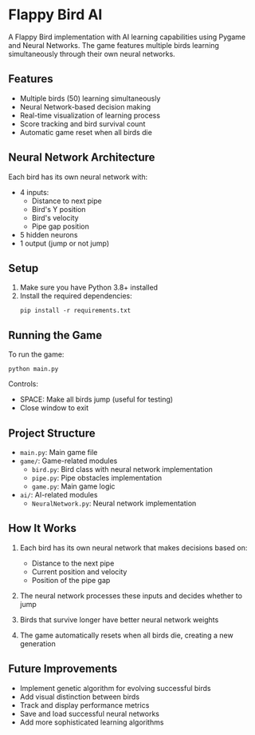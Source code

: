 # Flappy Bird AI

A Flappy Bird implementation with AI learning capabilities using Pygame and Neural Networks. The game features multiple birds learning simultaneously through their own neural networks.

## Features

- Multiple birds (50) learning simultaneously
- Neural Network-based decision making
- Real-time visualization of learning process
- Score tracking and bird survival count
- Automatic game reset when all birds die

## Neural Network Architecture

Each bird has its own neural network with:
- 4 inputs:
  - Distance to next pipe
  - Bird's Y position
  - Bird's velocity
  - Pipe gap position
- 5 hidden neurons
- 1 output (jump or not jump)

## Setup

1. Make sure you have Python 3.8+ installed
2. Install the required dependencies:
   ```
   pip install -r requirements.txt
   ```

## Running the Game

To run the game:
```
python main.py
```

Controls:
- SPACE: Make all birds jump (useful for testing)
- Close window to exit

## Project Structure

- `main.py`: Main game file
- `game/`: Game-related modules
  - `bird.py`: Bird class with neural network implementation
  - `pipe.py`: Pipe obstacles implementation
  - `game.py`: Main game logic
- `ai/`: AI-related modules
  - `NeuralNetwork.py`: Neural network implementation

## How It Works

1. Each bird has its own neural network that makes decisions based on:
   - Distance to the next pipe
   - Current position and velocity
   - Position of the pipe gap

2. The neural network processes these inputs and decides whether to jump

3. Birds that survive longer have better neural network weights

4. The game automatically resets when all birds die, creating a new generation

## Future Improvements

- Implement genetic algorithm for evolving successful birds
- Add visual distinction between birds
- Track and display performance metrics
- Save and load successful neural networks
- Add more sophisticated learning algorithms 